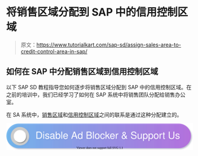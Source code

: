 # 将销售区域分配到 SAP 中的信用控制区域

> 原文：<https://www.tutorialkart.com/sap-sd/assign-sales-area-to-credit-control-area-in-sap/>

## 如何在 SAP 中分配销售区域到信用控制区域

以下 SAP SD 教程指导您如何逐步将销售区域分配到 SAP 中的信用控制区域。在之前的培训中，我们已经学习了如何在 SAP 系统中将销售团队分配给销售办公室。

在 SA 系统中，[销售区域](https://www.tutorialkart.com/sap-sd/define-sales-area-in-sap/)和[信用控制区域](https://www.tutorialkart.com/sap-fico/define-credit-control-area-in-sap/)之间的联系是通过这种分配建立的。

[![](img/925da31b32d6bc3827932f6c8afb11bb.png)](https://www.tutorialkart.com/)